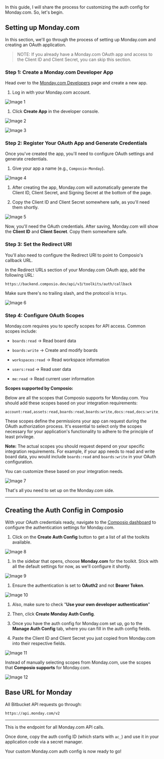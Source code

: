 In this guide, I will share the process for customizing the auth config for Monday.com. So, let's begin.

## Setting up Monday.com

In this section, we'll go through the process of setting up Monday.com and creating an OAuth application.

> NOTE: If you already have a Monday.com OAuth app and access to the Client ID and Client Secret, you can skip this section.

### Step 1: Create a Monday.com Developer App

Head over to the [Monday.com Developers](https://monday.com/developers/apps) page and create a new app.

1. Log in with your Monday.com account.

![Image 1](https://raw.githubusercontent.com/sunilcomposio/notion-to-github/main/images/monday/image_1.png)

1. Click **Create App** in the developer console.

![Image 2](https://raw.githubusercontent.com/sunilcomposio/notion-to-github/main/images/monday/image_2.png)

![Image 3](https://raw.githubusercontent.com/sunilcomposio/notion-to-github/main/images/monday/image_3.png)

### Step 2: Register Your OAuth App and Generate Credentials

Once you've created the app, you'll need to configure OAuth settings and generate credentials.

1. Give your app a name (e.g., `Composio-Monday`).

![Image 4](https://raw.githubusercontent.com/sunilcomposio/notion-to-github/main/images/monday/image_4.png)

1. After creating the app, Monday.com will automatically generate the Client ID, Client Secret, and Signing Secret at the bottom of the page.

1. Copy the Client ID and Client Secret somewhere safe, as you'll need them shortly.

![Image 5](https://raw.githubusercontent.com/sunilcomposio/notion-to-github/main/images/monday/image_5.png)

Now, you'll need the OAuth credentials. After saving, Monday.com will show the **Client ID** and **Client Secret**. Copy them somewhere safe.

### Step 3: Set the Redirect URI

You'll also need to configure the Redirect URI to point to Composio's callback URL.

In the Redirect URLs section of your Monday.com OAuth app, add the following URL:

```plain text
https://backend.composio.dev/api/v3/toolkits/auth/callback
```

Make sure there's no trailing slash, and the protocol is `https`.

![Image 6](https://raw.githubusercontent.com/sunilcomposio/notion-to-github/main/images/monday/image_6.png)

### Step 4: Configure OAuth Scopes

Monday.com requires you to specify scopes for API access. Common scopes include:

- `boards:read` → Read board data

- `boards:write` → Create and modify boards

- `workspaces:read` → Read workspace information

- `users:read` → Read user data

- `me:read` → Read current user information

**Scopes supported by Composio:**

Below are all the scopes that Composio supports for Monday.com. You should add these scopes based on your integration requirements:

```plain text
account:read,assets:read,boards:read,boards:write,docs:read,docs:write,me:read,notifications:write,tags:read,teams:read,teams:write,updates:read,updates:write,users:read,users:write,webhooks:read,webhooks:write,workspaces:read,workspaces:write
```

These scopes define the permissions your app can request during the OAuth authorization process. It's essential to select only the scopes necessary for your application's functionality to adhere to the principle of least privilege.

**Note:** The actual scopes you should request depend on your specific integration requirements. For example, if your app needs to read and write board data, you would include `boards:read` and `boards:write` in your OAuth configuration.

You can customize these based on your integration needs.

![Image 7](https://raw.githubusercontent.com/sunilcomposio/notion-to-github/main/images/monday/image_7.png)

That's all you need to set up on the Monday.com side.

---

## Creating the Auth Config in Composio

With your OAuth credentials ready, navigate to the [Composio dashboard](https://platform.composio.dev/) to configure the authentication settings for Monday.com.

1. Click on the **Create Auth Config** button to get a list of all the toolkits available.

![Image 8](https://raw.githubusercontent.com/sunilcomposio/notion-to-github/main/images/monday/image_8.png)

1. In the sidebar that opens, choose **Monday.com** for the toolkit. Stick with all the default settings for now, as we'll configure it shortly.

![Image 9](https://raw.githubusercontent.com/sunilcomposio/notion-to-github/main/images/monday/image_9.png)

1. Ensure the authentication is set to **OAuth2** and not **Bearer Token**.

![Image 10](https://raw.githubusercontent.com/sunilcomposio/notion-to-github/main/images/monday/image_10.png)

1. Also, make sure to check "**Use your own developer authentication**"

1. Then, click **Create Monday Auth Config**.

1. Once you have the auth config for Monday.com set up, go to the **Manage Auth Config** tab, where you can fill in the auth config fields.

1. Paste the Client ID and Client Secret you just copied from Monday.com into their respective fields.

![Image 11](https://raw.githubusercontent.com/sunilcomposio/notion-to-github/main/images/monday/image_11.png)

Instead of manually selecting scopes from Monday.com, use the scopes that **Composio supports** for Monday.com.

![Image 12](https://raw.githubusercontent.com/sunilcomposio/notion-to-github/main/images/monday/image_12.png)

## Base URL for Monday

All Bitbucket API requests go through:

```plain text
https://api.monday.com/v2
```

---

This is the endpoint for all Monday.com API calls.

Once done, copy the auth config ID (which starts with `ac_`) and use it in your application code via a secret manager.

Your custom Monday.com auth config is now ready to go!



